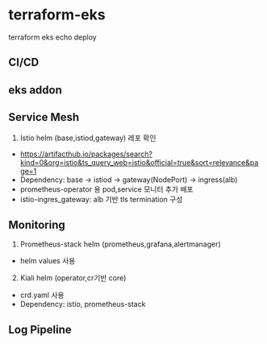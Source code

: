 # terraform-eks
terraform eks echo deploy

## CI/CD

## eks addon

## Service Mesh
1. Istio helm (base,istiod,gateway)
레포 확인
- https://artifacthub.io/packages/search?kind=0&org=istio&ts_query_web=istio&official=true&sort=relevance&page=1
- Dependency: base -> istiod -> gateway(NodePort) -> ingress(alb)
- prometheus-operator 용 pod,service 모니터 추가 배포
- istio-ingres_gateway: alb 기반 tls termination 구성

## Monitoring
1. Prometheus-stack helm (prometheus,grafana,alertmanager)
- helm values 사용

2. Kiali helm (operator,cr기반 core)
- crd.yaml 사용
- Dependency: istio, prometheus-stack

## Log Pipeline

